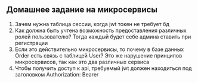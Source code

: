 ## Домашнее задание на микросервисы

1) Зачем нужна таблица сессии, когда jwt токен не требует бд
2) Как должна быть учтена возможность предоставления различных ролей пользователю? Тогда каждый будет себе админа ставить при регистрации
3) Если это действительно микросервисы, то почему в базе данных Order есть связь с таблицей User? Это же нарушение принципов микросервисов, так как это два различных сервиса
4) Чтобы получить доступ к api, требуемый jwt должен находиться под заголовком Authorization: Bearer <token>
